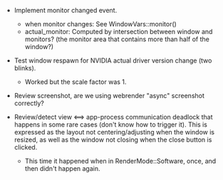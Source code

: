 * Implement monitor changed event.
  - when monitor changes: See WindowVars::monitor()
  - actual_monitor: Computed by intersection between window and monitors? (the monitor area that contains more than half of the window?)

* Test window respawn for NVIDIA actual driver version change (two blinks).
  - Worked but the scale factor was 1.

* Review screenshot, are we using webrender "async" screenshot correctly?

* Review/detect view <==> app-process communication deadlock that happens in some rare cases (don't know how to trigger it). This is expressed as the layout not centering/adjusting when the window is resized, as well as the window not closing when the close button is clicked.
  - This time it happened when in RenderMode::Software, once, and then didn't happen again.